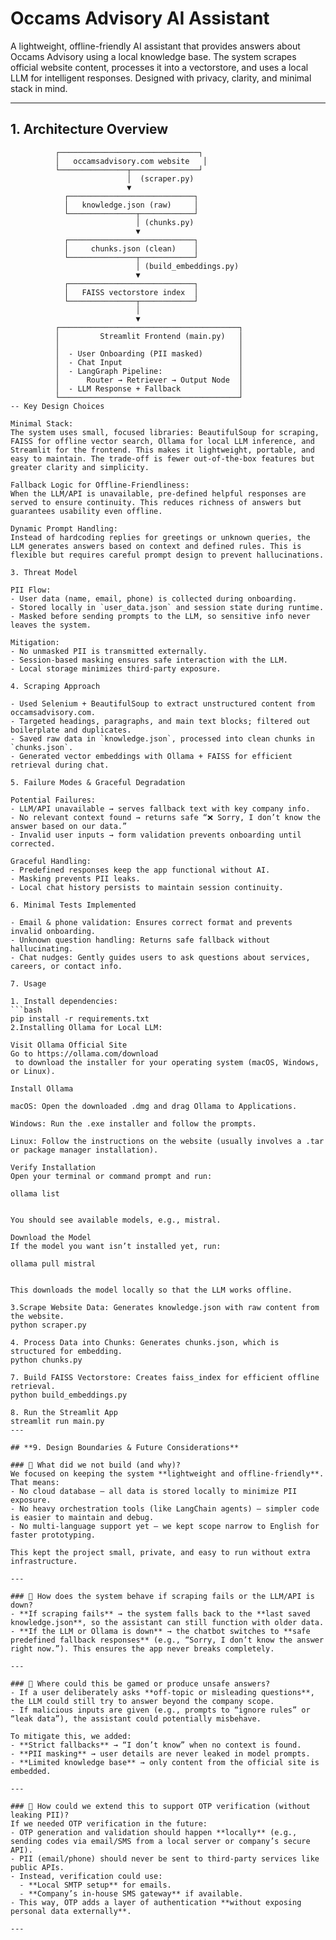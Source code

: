 # Occams Advisory AI Assistant

A lightweight, offline-friendly AI assistant that provides answers about Occams Advisory using a local knowledge base. The system scrapes official website content, processes it into a vectorstore, and uses a local LLM for intelligent responses. Designed with privacy, clarity, and minimal stack in mind.

---

## **1. Architecture Overview**

```text
          ┌───────────────────────────────┐
          │   occamsadvisory.com website   │
          └───────────────┬───────────────┘
                          │  (scraper.py)
                          ▼
            ┌────────────────────────────┐
            │   knowledge.json (raw)     │
            └───────────────┬────────────┘
                            │ (chunks.py)
                            ▼
            ┌────────────────────────────┐
            │     chunks.json (clean)    │
            └───────────────┬────────────┘
                            │ (build_embeddings.py)
                            ▼
            ┌────────────────────────────┐
            │   FAISS vectorstore index  │
            └───────────────┬────────────┘
                            │
                            ▼
          ┌────────────────────────────────────────┐
          │         Streamlit Frontend (main.py)   │
          │                                        │
          │  - User Onboarding (PII masked)        │
          │  - Chat Input                          │
          │  - LangGraph Pipeline:                 │
          │      Router → Retriever → Output Node  │
          │  - LLM Response + Fallback             │
          └────────────────────────────────────────┘
-- Key Design Choices 

Minimal Stack: 
The system uses small, focused libraries: BeautifulSoup for scraping, FAISS for offline vector search, Ollama for local LLM inference, and Streamlit for the frontend. This makes it lightweight, portable, and easy to maintain. The trade-off is fewer out-of-the-box features but greater clarity and simplicity.

Fallback Logic for Offline-Friendliness: 
When the LLM/API is unavailable, pre-defined helpful responses are served to ensure continuity. This reduces richness of answers but guarantees usability even offline.

Dynamic Prompt Handling:  
Instead of hardcoding replies for greetings or unknown queries, the LLM generates answers based on context and defined rules. This is flexible but requires careful prompt design to prevent hallucinations.

3. Threat Model

PII Flow:  
- User data (name, email, phone) is collected during onboarding.  
- Stored locally in `user_data.json` and session state during runtime.  
- Masked before sending prompts to the LLM, so sensitive info never leaves the system.

Mitigation:
- No unmasked PII is transmitted externally.  
- Session-based masking ensures safe interaction with the LLM.  
- Local storage minimizes third-party exposure.

4. Scraping Approach

- Used Selenium + BeautifulSoup to extract unstructured content from occamsadvisory.com.  
- Targeted headings, paragraphs, and main text blocks; filtered out boilerplate and duplicates.  
- Saved raw data in `knowledge.json`, processed into clean chunks in `chunks.json`.  
- Generated vector embeddings with Ollama + FAISS for efficient retrieval during chat.

5. Failure Modes & Graceful Degradation

Potential Failures:  
- LLM/API unavailable → serves fallback text with key company info.  
- No relevant context found → returns safe “❌ Sorry, I don’t know the answer based on our data.”  
- Invalid user inputs → form validation prevents onboarding until corrected.

Graceful Handling: 
- Predefined responses keep the app functional without AI.  
- Masking prevents PII leaks.  
- Local chat history persists to maintain session continuity.

6. Minimal Tests Implemented

- Email & phone validation: Ensures correct format and prevents invalid onboarding.  
- Unknown question handling: Returns safe fallback without hallucinating.  
- Chat nudges: Gently guides users to ask questions about services, careers, or contact info.

7. Usage

1. Install dependencies:  
```bash
pip install -r requirements.txt
2.Installing Ollama for Local LLM:

Visit Ollama Official Site
Go to https://ollama.com/download
 to download the installer for your operating system (macOS, Windows, or Linux).

Install Ollama

macOS: Open the downloaded .dmg and drag Ollama to Applications.

Windows: Run the .exe installer and follow the prompts.

Linux: Follow the instructions on the website (usually involves a .tar or package manager installation).

Verify Installation
Open your terminal or command prompt and run:

ollama list


You should see available models, e.g., mistral.

Download the Model
If the model you want isn’t installed yet, run:

ollama pull mistral


This downloads the model locally so that the LLM works offline.

3.Scrape Website Data: Generates knowledge.json with raw content from the website.
python scraper.py

4. Process Data into Chunks: Generates chunks.json, which is structured for embedding.
python chunks.py

7. Build FAISS Vectorstore: Creates faiss_index for efficient offline retrieval.
python build_embeddings.py

8. Run the Streamlit App
streamlit run main.py
---

## **9. Design Boundaries & Future Considerations**

### 🔹 What did we not build (and why)?
We focused on keeping the system **lightweight and offline-friendly**. That means:  
- No cloud database – all data is stored locally to minimize PII exposure.  
- No heavy orchestration tools (like LangChain agents) – simpler code is easier to maintain and debug.  
- No multi-language support yet – we kept scope narrow to English for faster prototyping.  

This kept the project small, private, and easy to run without extra infrastructure.

---

### 🔹 How does the system behave if scraping fails or the LLM/API is down?
- **If scraping fails** → the system falls back to the **last saved knowledge.json**, so the assistant can still function with older data.  
- **If the LLM or Ollama is down** → the chatbot switches to **safe predefined fallback responses** (e.g., “Sorry, I don’t know the answer right now.”). This ensures the app never breaks completely.  

---

### 🔹 Where could this be gamed or produce unsafe answers?
- If a user deliberately asks **off-topic or misleading questions**, the LLM could still try to answer beyond the company scope.  
- If malicious inputs are given (e.g., prompts to “ignore rules” or “leak data”), the assistant could potentially misbehave.  

To mitigate this, we added:  
- **Strict fallbacks** → “I don’t know” when no context is found.  
- **PII masking** → user details are never leaked in model prompts.  
- **Limited knowledge base** → only content from the official site is embedded.  

---

### 🔹 How could we extend this to support OTP verification (without leaking PII)?
If we needed OTP verification in the future:  
- OTP generation and validation should happen **locally** (e.g., sending codes via email/SMS from a local server or company’s secure API).  
- PII (email/phone) should never be sent to third-party services like public APIs.  
- Instead, verification could use:  
  - **Local SMTP setup** for emails.  
  - **Company’s in-house SMS gateway** if available.  
- This way, OTP adds a layer of authentication **without exposing personal data externally**.

---
